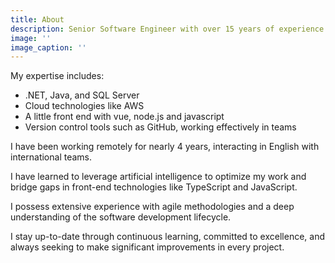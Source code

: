 ```yaml
---
title: About
description: Senior Software Engineer with over 15 years of experience in software development and technology project leadership. 
image: ''
image_caption: ''
---
```


My expertise includes:

- .NET, Java, and SQL Server
- Cloud technologies like AWS
- A little front end with vue, node.js and javascript
- Version control tools such as GitHub, working effectively in teams

I have been working remotely for nearly 4 years, interacting in English with international teams.

I have learned to leverage artificial intelligence to optimize my work and bridge gaps in front-end technologies like TypeScript and JavaScript.

I possess extensive experience with agile methodologies and a deep understanding of the software development lifecycle.

I stay up-to-date through continuous learning, committed to excellence, and always seeking to make significant improvements in every project.


